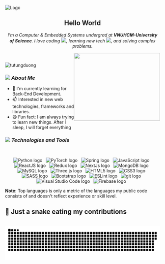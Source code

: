 ![Logo](https://gist.github.com/assets/77218728/85d7d150-66b7-4104-aec2-f2ebce4a6fd7)
<h2 align="center">Hello World</h2>
<p align="center">
  <em>
    I'm a Computer & Embedded Systems undergrad at <b>VNUHCM-University of Science</b>. I love coding <img src="https://github.com/tutungduong/tutungduong/assets/77218728/a7f8af4d-5e13-461c-81ac-2c301e0494e9" width="30px">, learning new tech <img src="https://github.com/tutungduong/tutungduong/assets/77218728/67244652-6d18-4437-92b7-72e2ff2e9200" width="36px">, and solving complex problems.
  </em> 
</p>

 <img src="https://github.com/tutungduong/tutungduong/assets/77218728/a155ce1e-2e89-417f-96d3-f452b5873167" alt="">
 
  <img  align="right" width=280px height=220px  src="https://github.com/tutungduong/tutungduong/assets/77218728/7b123d40-7b2f-4957-839a-b0e17ba94d6c" />
<p align="left"> <img src="https://komarev.com/ghpvc/?username=tutungduong&color=0e75b6&style=flat&abbreviated=true" alt="tutungduong" /> </p>

<h3>
  <img src="https://github.com/tutungduong/tutungduong/assets/77218728/66958dda-627a-4410-86f0-93ac071548f7" width="30px"> 
  <em>About Me</em>
</h3>

- 🌱 I'm currently learning for Back-End Development.
- 📫 Interested in new web technologies, frameworks and libraries.
- 😄 Fun fact: I am always trying to learn new things. After I sleep, I will forget everything
<h3>
  <img src="https://github.com/tutungduong/tutungduong/assets/77218728/66958dda-627a-4410-86f0-93ac071548f7" width="30px"> 
  <em>Technologies and Tools</em>
</h3>

 <img src="https://github.com/tutungduong/tutungduong/assets/77218728/a155ce1e-2e89-417f-96d3-f452b5873167" alt="">
<!-- https://simpleicons.org/ -->
  <p align="center">
    <span><img src="https://img.shields.io/badge/Python-282C34?logo=python&logoColor=3776AB" alt="Python logo" title="Python" height="25" /></span>
&nbsp;
    <span><img src="https://img.shields.io/badge/Pytorch-282C34?logo=pytorch&logoColor=EE4C2C" alt="PyTorch logo" title="Pytorch" height="25" /></span>
&nbsp;
  <span><img src="https://img.shields.io/badge/Spring Boot-282C34?logo=spring&logoColor=6DB33F" alt="Spring logo" title="Spring" height="25" /></span>
&nbsp;
<span><img src="https://img.shields.io/badge/JavaScript-282C34?logo=javascript&logoColor=F7DF1E" alt="JavaScript logo" title="JavaScript" height="25" /></span>
&nbsp;
<span><img src="https://img.shields.io/badge/ReactJS-282C34?logo=react&logoColor=61DAFB" alt="ReactJS logo" title="ReactJS" height="25" /></span>
&nbsp;
<span><img src="https://img.shields.io/badge/Redux-282C34?logo=redux&logoColor=764ABC" alt="Redux logo" title="Redux" height="25" /></span>
&nbsp;
<span><img src="https://img.shields.io/badge/NextJs-282C34?logo=nextdotjs&logoColor=000000" alt="NextJs logo" title="NextJs" height="25" /></span>
&nbsp;
<span><img src="https://img.shields.io/badge/MongoDB-282C34?logo=mongodb&logoColor=47A248" alt="MongoDB logo" title="MongoDB" height="25" /></span>
&nbsp;
<span><img src="https://img.shields.io/badge/MySQL-282C34?logo=mysql&logoColor=4479A1" alt="MySQL logo" title="MySQL" height="25" /></span>
&nbsp;
<span><img src="https://img.shields.io/badge/Three.js-282C34?logo=three.js&logoColor=FFFFFF" alt="Three.js logo" title="Three.js" height="25" /></span>
&nbsp;
<span><img src="https://img.shields.io/badge/HTML5-282C34?logo=html5&logoColor=E34F26" alt="HTML5 logo" title="HTML5" height="25" /></span>
&nbsp;
<span><img src="https://img.shields.io/badge/CSS3-282C34?logo=css3&logoColor=1572B6" alt="CSS3 logo" title="CSS3" height="25" /></span>
&nbsp;
<span><img src="https://img.shields.io/badge/Sass-282C34?logo=sass&logoColor=CC6699" alt="SASS logo" title="SASS" height="25" /></span>
&nbsp;
<span><img src="https://img.shields.io/badge/Bootstrap-282C34?logo=bootstrap&logoColor=7952B3" alt="Bootstrap logo" title="Bootstrap" height="25" /></span>
&nbsp;
<span><img src="https://img.shields.io/badge/ESLint-282C34?logo=eslint&logoColor=4B32C3" alt="ESLint logo" title="ESLint" height="25" /></span>
&nbsp;
<span><img src="https://img.shields.io/badge/git-282C34?logo=git&logoColor=F05032" alt="git logo" title="git" height="25" /></span>
&nbsp;
<span><img src="https://img.shields.io/badge/VS%20Code-282C34?logo=visual-studio-code&logoColor=007ACC" alt="Visual Studio Code logo" title="Visual Studio Code" height="25" /></span>
&nbsp;
<span><img src="https://img.shields.io/badge/Firebase-282C34?logo=firebase&logoColor=FFCA28" alt="Firebase logo" title="Firebase" height="25" /></span>
&nbsp;

<b>Note:</b> Top languages is only a metric of the languages my public code consists of and doesn't reflect experience or skill level.

<h2> 🐍 Just a snake eating my contributions</h2>
 <img src="https://github.com/tutungduong/tutungduong/assets/77218728/a155ce1e-2e89-417f-96d3-f452b5873167" alt="">

<picture>
  <source media="(prefers-color-scheme: dark)" srcset="https://raw.githubusercontent.com/tutungduong/tutungduong/output/github-contribution-grid-snake-dark.svg">
  <source media="(prefers-color-scheme: light)" srcset="https://raw.githubusercontent.com/tutungduong/tutungduong/output/github-contribution-grid-snake.svg">
  <img alt="github contribution grid snake animation" src="https://raw.githubusercontent.com/tutungduong/tutungduong/output/github-contribution-grid-snake.svg">
</picture>